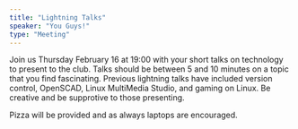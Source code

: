 ```yaml
---
title: "Lightning Talks"
speaker: "You Guys!"
type: "Meeting"
---
```


Join us Thursday February 16 at 19:00 with your short talks on technology to present to the club. Talks should be between 5 and 10 minutes on a topic that you find fascinating. Previous lightning talks have included version control, OpenSCAD, Linux MultiMedia Studio, and gaming on Linux. Be creative and be supprotive to those presenting.

Pizza will be provided and as always laptops are encouraged.

<!-- generated by _helpers/newPost.rb -->
